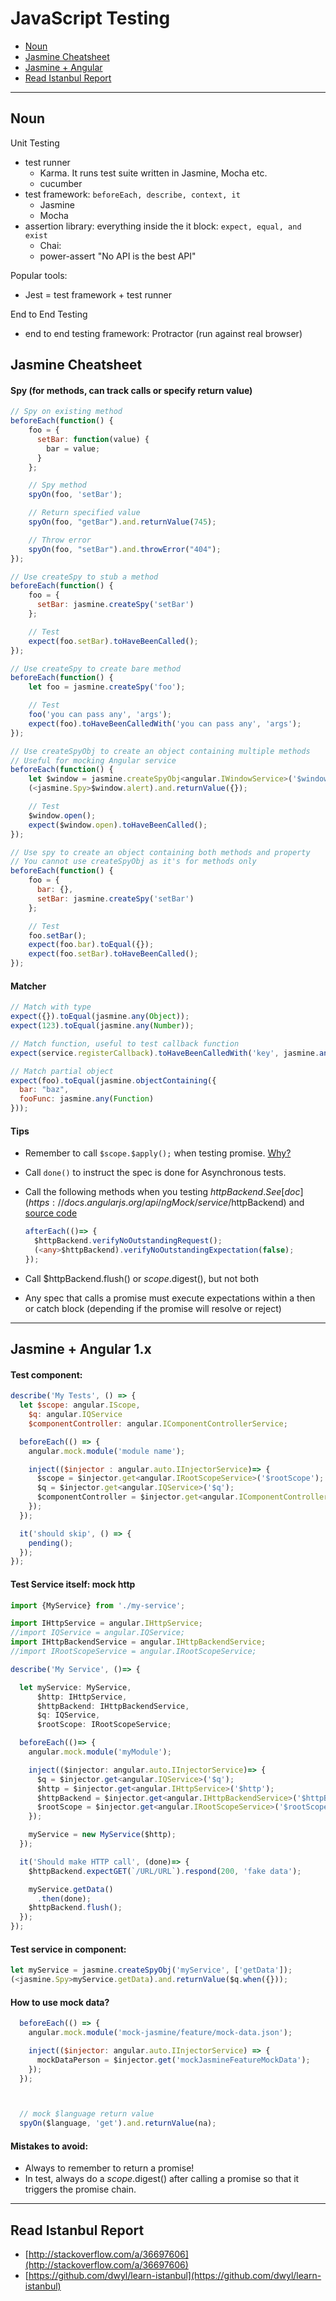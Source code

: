 # JavaScript Testing

- [Noun](#noun)
- [Jasmine Cheatsheet](#jasmine-cheatsheet)
- [Jasmine + Angular](#jasmine--angular)
- [Read Istanbul Report](#read-istanbul-report)

---

## Noun

Unit Testing
- test runner
    - Karma. It runs test suite written in Jasmine, Mocha etc.
    - cucumber
- test framework: `beforeEach, describe, context, it`
    - Jasmine
    - Mocha
- assertion library: everything inside the it block: `expect, equal, and exist`
    - Chai: 
    - power-assert "No API is the best API"
    

Popular tools:
- Jest = test framework + test runner

End to End Testing
- end to end testing framework: Protractor (run against real browser)


## Jasmine Cheatsheet

#### Spy (for methods, can track calls or specify return value)

```js
// Spy on existing method
beforeEach(function() {
    foo = {
      setBar: function(value) {
        bar = value;
      }
    };

    // Spy method
    spyOn(foo, 'setBar');

    // Return specified value
    spyOn(foo, "getBar").and.returnValue(745);

    // Throw error
    spyOn(foo, "setBar").and.throwError("404");
});

// Use createSpy to stub a method
beforeEach(function() {
    foo = {
      setBar: jasmine.createSpy('setBar')
    };

    // Test
    expect(foo.setBar).toHaveBeenCalled();
});

// Use createSpy to create bare method
beforeEach(function() {
    let foo = jasmine.createSpy('foo');

    // Test
    foo('you can pass any', 'args');
    expect(foo).toHaveBeenCalledWith('you can pass any', 'args');
});

// Use createSpyObj to create an object containing multiple methods
// Useful for mocking Angular service
beforeEach(function() {
    let $window = jasmine.createSpyObj<angular.IWindowService>('$window', ['open', 'alert']);
    (<jasmine.Spy>$window.alert).and.returnValue({});

    // Test
    $window.open();
    expect($window.open).toHaveBeenCalled();
});

// Use spy to create an object containing both methods and property
// You cannot use createSpyObj as it's for methods only
beforeEach(function() {
    foo = {
      bar: {},
      setBar: jasmine.createSpy('setBar')
    };

    // Test
    foo.setBar();
    expect(foo.bar).toEqual({});
    expect(foo.setBar).toHaveBeenCalled();
});
```

#### Matcher

```js
// Match with type
expect({}).toEqual(jasmine.any(Object));
expect(123).toEqual(jasmine.any(Number));

// Match function, useful to test callback function
expect(service.registerCallback).toHaveBeenCalledWith('key', jasmine.any(Function));

// Match partial object
expect(foo).toEqual(jasmine.objectContaining({
  bar: "baz",
  fooFunc: jasmine.any(Function)
}));
```

#### Tips

- Remember to call `$scope.$apply();` when testing promise. [Why?](http://davideguida.altervista.org/the-importance-of-scope-apply-when-testing-promises/)
- Call `done()` to instruct the spec is done for Asynchronous tests.
- Call the following methods when you testing $httpBackend. See [doc](https://docs.angularjs.org/api/ngMock/service/$httpBackend) and [source code](https://github.com/angular/angular.js/blob/master/src/ngMock/angular-mocks.js#L1860)

    ```ts
    afterEach(()=> {
      $httpBackend.verifyNoOutstandingRequest();
      (<any>$httpBackend).verifyNoOutstandingExpectation(false);
    });
    ```
- Call $httpBackend.flush() or $scope.$digest(), but not both
- Any spec that calls a promise must execute expectations within a then or catch block (depending if the promise will resolve or reject)

---

## Jasmine + Angular 1.x

#### Test component:

```js
describe('My Tests', () => {
  let $scope: angular.IScope,
    $q: angular.IQService
    $componentController: angular.IComponentControllerService;

  beforeEach(() => {
    angular.mock.module('module name');

    inject(($injector : angular.auto.IInjectorService)=> {
      $scope = $injector.get<angular.IRootScopeService>('$rootScope');
      $q = $injector.get<angular.IQService>('$q');
      $componentController = $injector.get<angular.IComponentControllerService>('$componentController');
    });
  });

  it('should skip', () => {
    pending();
  });
});
```

#### Test Service itself: mock http

```ts
import {MyService} from './my-service';

import IHttpService = angular.IHttpService;
//import IQService = angular.IQService;
import IHttpBackendService = angular.IHttpBackendService;
//import IRootScopeService = angular.IRootScopeService;

describe('My Service', ()=> {

  let myService: MyService,
      $http: IHttpService,
      $httpBackend: IHttpBackendService,
      $q: IQService,
      $rootScope: IRootScopeService;

  beforeEach(()=> {
    angular.mock.module('myModule');

    inject(($injector: angular.auto.IInjectorService)=> {
      $q = $injector.get<angular.IQService>('$q');
      $http = $injector.get<angular.IHttpService>('$http');
      $httpBackend = $injector.get<angular.IHttpBackendService>('$httpBackend');
      $rootScope = $injector.get<angular.IRootScopeService>('$rootScope');
    });

    myService = new MyService($http);
  });

  it('Should make HTTP call', (done)=> {
    $httpBackend.expectGET(`/URL/URL`).respond(200, 'fake data');

    myService.getData()
      .then(done);
    $httpBackend.flush();
  });
});
```

#### Test service in component:

```ts
let myService = jasmine.createSpyObj('myService', ['getData']);
(<jasmine.Spy>myService.getData).and.returnValue($q.when({}));
```

#### How to use mock data?
```js
  beforeEach(() => {
    angular.mock.module('mock-jasmine/feature/mock-data.json');

    inject(($injector: angular.auto.IInjectorService) => {
      mockDataPerson = $injector.get('mockJasmineFeatureMockData');
    });
  });



  // mock $language return value
  spyOn($language, 'get').and.returnValue(na);
```

#### Mistakes to avoid:
- Always to remember to return a promise!
- In test, always do a $scope.$digest() after calling a promise so that it triggers the promise chain.

---

## Read Istanbul Report

* [http://stackoverflow.com/a/36697606](http://stackoverflow.com/a/36697606)
* [https://github.com/dwyl/learn-istanbul](https://github.com/dwyl/learn-istanbul)



